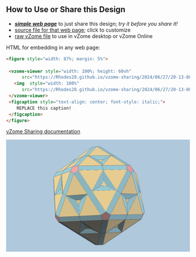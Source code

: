 
## How to Use or Share this Design

 - [***simple web page***](<https://Rhodes28.github.io/vzome-sharing/2024/06/27/20-13-08-dice/>) to just share this design; *try it before you share it!*
 - [source file for that web page](<https://github.com/Rhodes28/vzome-sharing/edit/main/2024/06/27/20-13-08-dice/index.md>); click to customize
 - [raw vZome file](<https://raw.githubusercontent.com/Rhodes28/vzome-sharing/main/2024/06/27/20-13-08-dice/dice.vZome>) to use in vZome desktop or vZome Online
 
 HTML for embedding in any web page:
 ```html
<figure style="width: 87%; margin: 5%">
  
  <vzome-viewer style="width: 100%; height: 60vh" 
       src="https://Rhodes28.github.io/vzome-sharing/2024/06/27/20-13-08-dice/dice.vZome" >
    <img  style="width: 100%"
       src="https://Rhodes28.github.io/vzome-sharing/2024/06/27/20-13-08-dice/dice.png" >
  </vzome-viewer>
  <figcaption style="text-align: center; font-style: italic;">
     REPLACE this caption!
  </figcaption>
</figure>

 ```

[vZome Sharing documentation](https://vzome.github.io/vzome/sharing.html#how-it-works)

![Image](<dice.png>)

